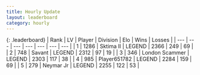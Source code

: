 ```yaml
---
title: Hourly Update
layout: leaderboard
category: hourly
---
```


{: .leaderboard}
| Rank | LV | Player | Division | Elo | Wins | Losses |
| --- | --- | --- | --- | --- | --- | --- |
| <span data-change="0">1</span> | 1286 | <span title="ID: 402846">Sktima II</span> | LEGEND | <span data-change="0">2366</span> | <span data-change="0">249</span> | <span data-change="0">69</span> |
| <span data-change="0">2</span> | 748 | <span title="ID: 556277">Savant</span> | LEGEND | <span data-change="0">2312</span> | <span data-change="0">97</span> | <span data-change="0">19</span> |
| <span data-change="0">3</span> | 346 | <span title="ID: 725085">London Scammer</span> | LEGEND | <span data-change="0">2303</span> | <span data-change="0">117</span> | <span data-change="0">38</span> |
| <span data-change="0">4</span> | 985 | <span title="ID: 651782">Player651782</span> | LEGEND | <span data-change="0">2284</span> | <span data-change="0">159</span> | <span data-change="0">69</span> |
| <span data-change="1">5</span> | 279 | <span title="ID: 396909">Neymar Jr</span> | LEGEND | <span data-change="0">2255</span> | <span data-change="0">122</span> | <span data-change="0">53</span> |
